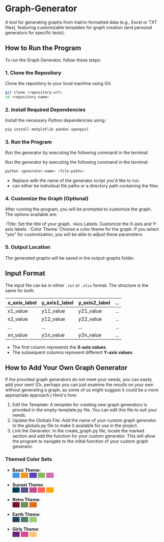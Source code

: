 # Graph-Generator
A tool for generating graphs from matrix-formatted data (e.g., Excel or TXT files), featuring customizable templates for graph creation (and personal generators for specific tests).

## How to Run the Program

To run the Graph Generator, follow these steps:

### 1. Clone the Repository

Clone the repository to your local machine using Git:

```bash
git clone <repository-url>
cd <repository-name>
```

### 2. Install Required Dependencies
Install the necessary Python dependencies using <pip>:

```bash
pip install matplotlib pandas openpyxl
```

### 3. Run the Program
Run the generator by executing the following command in the terminal:

Run the generator by executing the following command in the terminal:
```bash
python <generator-name> <file-paths>
```
- Replace <generator-name> with the name of the generator script you'd like to run.
- <file-paths> can either be individual file paths or a directory path containing the files.

### 4. Customize the Graph (Optional)

After running the program, you will be prompted to customize the graph. The options available are:

-Title: Set the title of your graph.
-Axis Labels: Customize the X-axis and Y-axis labels.
-Color Theme: Choose a color theme for the graph.
If you select "yes" for customization, you will be able to adjust these parameters.

### 5.  Output Location

The generated graphs will be saved in the output-graphs folder.

## Input Format

The input file can be in either `.txt` or `.xlsx` format. The structure is the same for both:

| x_axis_label  | y_axis1_label  | y_axis2_label  | ... |
|---------------|----------------|----------------|-----|
| x1_value      | y11_value      | y21_value      | ... |
| x2_value      | y12_value      | y22_value      | ... |
| ...           | ...            | ...            | ... |
| xn_value      | y1n_value      | y2n_value      | ... |

- The first column represents the **X-axis values**.
- The subsequent columns represent different **Y-axis values**.


## How to Add Your Own Graph Generator

If the provided graph generators do not meet your needs, you can easily add your own! (Or, perhaps you can just examine the results on your own without generating a graph, as some of us might suggest it could be a more appropriate approach.) Here's how:

1. Edit the Template: A template for creating new graph generators is provided in the empty-template.py file. You can edit this file to suit your needs.
2. Update the Globals File: Add the name of your custom graph generator to the globals.py file to make it available for use in the project.
3. Link the Generator: In the create_graph.py file, locate the marked section and add the function for your custom generator. This will allow the program to navigate to the initial function of your custom graph generator.

### Themed Color Sets

- **Basic Theme**:  
  <span style="background-color:#4394E5;">&nbsp;&nbsp;&nbsp;&nbsp;&nbsp;&nbsp;</span> <span style="background-color:#F5921B;">&nbsp;&nbsp;&nbsp;&nbsp;&nbsp;&nbsp;</span> <span style="background-color:#5E40BE;">&nbsp;&nbsp;&nbsp;&nbsp;&nbsp;&nbsp;</span> <span style="background-color:#87BB62;">&nbsp;&nbsp;&nbsp;&nbsp;&nbsp;&nbsp;</span> <span style="background-color:#D46FAD;">&nbsp;&nbsp;&nbsp;&nbsp;&nbsp;&nbsp;</span>

- **Sunset Theme**:  
  <span style="background-color:#003F5C;">&nbsp;&nbsp;&nbsp;&nbsp;&nbsp;&nbsp;</span> <span style="background-color:#58508D;">&nbsp;&nbsp;&nbsp;&nbsp;&nbsp;&nbsp;</span> <span style="background-color:#BC5090;">&nbsp;&nbsp;&nbsp;&nbsp;&nbsp;&nbsp;</span> <span style="background-color:#FF6361;">&nbsp;&nbsp;&nbsp;&nbsp;&nbsp;&nbsp;</span> <span style="background-color:#FFA600;">&nbsp;&nbsp;&nbsp;&nbsp;&nbsp;&nbsp;</span>

- **Retro Theme**:  
  <span style="background-color:#780C28;">&nbsp;&nbsp;&nbsp;&nbsp;&nbsp;&nbsp;</span> <span style="background-color:#6E8E59;">&nbsp;&nbsp;&nbsp;&nbsp;&nbsp;&nbsp;</span> <span style="background-color:#DF6D14;">&nbsp;&nbsp;&nbsp;&nbsp;&nbsp;&nbsp;</span>

- **Earth Theme**:  
  <span style="background-color:#27445D;">&nbsp;&nbsp;&nbsp;&nbsp;&nbsp;&nbsp;</span> <span style="background-color:#497D74;">&nbsp;&nbsp;&nbsp;&nbsp;&nbsp;&nbsp;</span> <span style="background-color:#A0C878;">&nbsp;&nbsp;&nbsp;&nbsp;&nbsp;&nbsp;</span>

- **Girly Theme**:  
  <span style="background-color:#69247C;">&nbsp;&nbsp;&nbsp;&nbsp;&nbsp;&nbsp;</span> <span style="background-color:#DA498D;">&nbsp;&nbsp;&nbsp;&nbsp;&nbsp;&nbsp;</span> <span style="background-color:#FAC67A;">&nbsp;&nbsp;&nbsp;&nbsp;&nbsp;&nbsp;</span>

